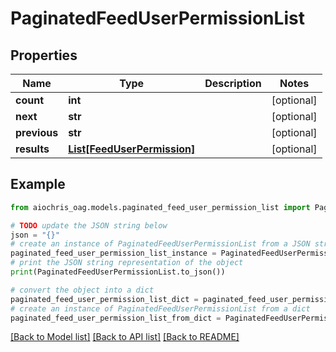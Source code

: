 # PaginatedFeedUserPermissionList


## Properties

Name | Type | Description | Notes
------------ | ------------- | ------------- | -------------
**count** | **int** |  | [optional] 
**next** | **str** |  | [optional] 
**previous** | **str** |  | [optional] 
**results** | [**List[FeedUserPermission]**](FeedUserPermission.md) |  | [optional] 

## Example

```python
from aiochris_oag.models.paginated_feed_user_permission_list import PaginatedFeedUserPermissionList

# TODO update the JSON string below
json = "{}"
# create an instance of PaginatedFeedUserPermissionList from a JSON string
paginated_feed_user_permission_list_instance = PaginatedFeedUserPermissionList.from_json(json)
# print the JSON string representation of the object
print(PaginatedFeedUserPermissionList.to_json())

# convert the object into a dict
paginated_feed_user_permission_list_dict = paginated_feed_user_permission_list_instance.to_dict()
# create an instance of PaginatedFeedUserPermissionList from a dict
paginated_feed_user_permission_list_from_dict = PaginatedFeedUserPermissionList.from_dict(paginated_feed_user_permission_list_dict)
```
[[Back to Model list]](../README.md#documentation-for-models) [[Back to API list]](../README.md#documentation-for-api-endpoints) [[Back to README]](../README.md)


